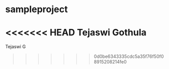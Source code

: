 # sampleproject

<<<<<<< HEAD
Tejaswi Gothula
=======
Tejaswi G
>>>>>>> 0d0be6343335cdc5a35f76f50f08915208214fe0
